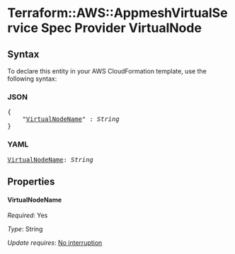 # Terraform::AWS::AppmeshVirtualService Spec Provider VirtualNode

## Syntax

To declare this entity in your AWS CloudFormation template, use the following syntax:

### JSON

<pre>
{
    "<a href="#virtualnodename" title="VirtualNodeName">VirtualNodeName</a>" : <i>String</i>
}
</pre>

### YAML

<pre>
<a href="#virtualnodename" title="VirtualNodeName">VirtualNodeName</a>: <i>String</i>
</pre>

## Properties

#### VirtualNodeName

_Required_: Yes

_Type_: String

_Update requires_: [No interruption](https://docs.aws.amazon.com/AWSCloudFormation/latest/UserGuide/using-cfn-updating-stacks-update-behaviors.html#update-no-interrupt)


